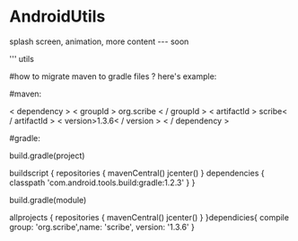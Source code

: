 # AndroidUtils
splash screen, animation, more content --- soon

'''
utils


#how to migrate maven to gradle files ? 
here's example:

#maven:

< dependency >
  < groupId > org.scribe < / groupId >
  < artifactId > scribe< / artifactId >
  < version>1.3.6< / version > 
< / dependency >

#gradle:

build.gradle(project)

buildscript {
    repositories {
        mavenCentral()
        jcenter()
    }
    dependencies {
        classpath 'com.android.tools.build:gradle:1.2.3'
   }
}

build.gradle(module)


allprojects {
    repositories {
        mavenCentral()
        jcenter()
    }
}dependicies{
  compile group: 'org.scribe',name: 'scribe', version: '1.3.6'
}
